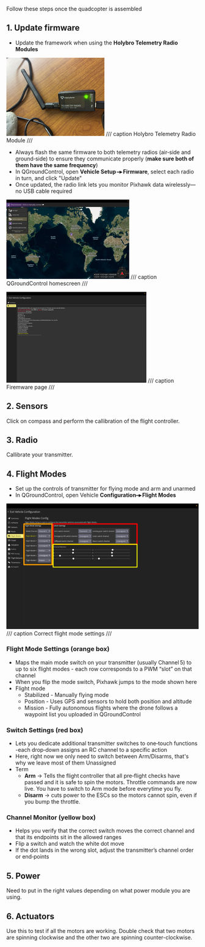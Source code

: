 Follow these steps once the quadcopter is assembled

## 1. Update firmware

* Update the framework when using the **Holybro Telemetry Radio Modules**

![QGC](assets/Picture6.png)
/// caption
Holybro Telemetry Radio Module
///

* Always flash the same firmware to both telemetry radios (air‑side and ground‑side) to ensure they communicate properly (**make sure both of them have the same frequency**)
* In QGroundControl, open **Vehicle Setup –▸ Firmware**, select each radio in turn, and click "Update"
* Once updated, the radio link lets you monitor Pixhawk data wirelessly—no USB cable required

![QGC](assets/Picture7.png)
/// caption
QGroundControl homescreen
///

![QGC](assets/Picture8.png)
/// caption
Firemware page
///

## 2. Sensors

Click on compass and perform the callibration of the flight controller.

## 3. Radio

Callibrate your transmitter.

## 4. Flight Modes

* Set up the controls of transmitter for flying mode and arm and unarmed
* In QGroundControl, open Vehicle **Configuration–▸ Flight Modes**

![QGC](assets/Picture9.png)
/// caption
Correct flight mode settings
///

### Flight Mode Settings (orange box)
* Maps the main mode switch on your transmitter (usually Channel 5) to up to six flight modes - each row corresponds to a PWM “slot” on that channel
* When you flip the mode switch, Pixhawk jumps to the mode shown here
* Flight mode
    * Stabilized - Manually flying mode
    * Position - Uses GPS and sensors to hold both position and altitude
    * Mission - Fully autonomous flights where the drone follows a waypoint list you uploaded in QGroundControl

### Switch Settings (red box)
* Lets you dedicate additional transmitter switches to one‑touch functions -each drop‑down assigns an RC channel to a specific action
* Here, right now we only need to switch between Arm/Disarms, that's why we leave most of them Unassigned
* Term  
    * **Arm** -> Tells the flight controller that all pre‑flight checks have passed and it is safe to spin the motors. Throttle commands are now live. You have to switch to Arm mode before everytime you fly. 
    * **Disarm** -> cuts power to the ESCs so the motors cannot spin, even if you bump the throttle.

### Channel Monitor (yellow box)
* Helps you verify that the correct switch moves the correct channel and that its endpoints sit in the allowed ranges
* Flip a switch and watch the white dot move
* If the dot lands in the wrong slot, adjust the transmitter’s channel order or end‑points

## 5. Power

Need to put in the right values depending on what power module you are using.

## 6. Actuators

Use this to test if all the motors are working. Double check that two motors are spinning clockwise and the other two are spinning counter-clockwise. 